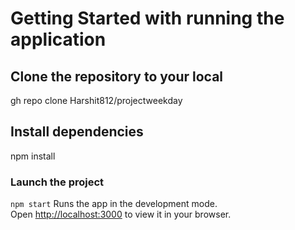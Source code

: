 # Getting Started with running the application

## Clone the repository to your local

gh repo clone Harshit812/projectweekday

## Install dependencies

npm install

### Launch the project

`npm start`
Runs the app in the development mode.\
Open [http://localhost:3000](http://localhost:3000) to view it in your browser.
